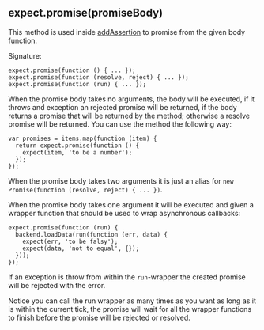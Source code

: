 ## expect.promise(promiseBody)

This method is used inside [addAssertion](/api/addAssertion) to
promise from the given body function.

Signature:

```js#evaluate:false
expect.promise(function () { ... });
expect.promise(function (resolve, reject) { ... });
expect.promise(function (run) { ... });
```

When the promise body takes no arguments, the body will be executed,
if it throws and exception an rejected promise will be returned, if
the body returns a promise that will be returned by the method;
otherwise a resolve promise will be returned. You can use the method
the following way:

```js#evaluate:false
var promises = items.map(function (item) {
  return expect.promise(function () {
    expect(item, 'to be a number');
  });
});
```

When the promise body takes two arguments it is just an alias for
`new Promise(function (resolve, reject) { ... })`.

When the promise body takes one argument it will be executed and given a
wrapper function that should be used to wrap asynchronous callbacks:

```js#evaluate:false
expect.promise(function (run) {
  backend.loadData(run(function (err, data) {
    expect(err, 'to be falsy');
    expect(data, 'not to equal', {});
  }));
});
```

If an exception is throw from within the `run`-wrapper the created
promise will be rejected with the error.

Notice you can call the run wrapper as many times as you want as long
as it is within the current tick, the promise will wait for all the
wrapper functions to finish before the promise will be rejected or
resolved.
